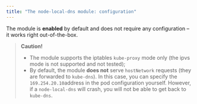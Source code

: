 ```yaml
---
title: "The node-local-dns module: configuration"
---
```


The module is **enabled** by default and does not require any configuration – it works right out-of-the-box.

> **Caution!**
> - The module supports the iptables `kube-proxy` mode only (the ipvs mode is not supported and not tested);
> - By default, the module **does not** serve `hostNetwork` requests (they are forwarded to `kube-dns`). In this case, you can specify the  `169.254.20.10`address in the pod configuration yourself. However, if a `node-local-dns` will crash, you will not be able to get back to `kube-dns`.

